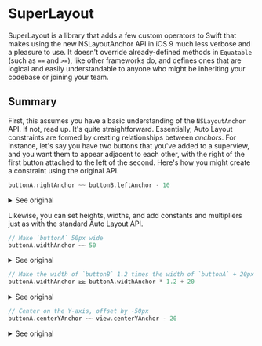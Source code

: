 SuperLayout
===========

SuperLayout is a library that adds a few custom operators to Swift that makes using the new NSLayoutAnchor API in iOS 9 much less verbose and a pleasure to use. It doesn't override already-defined methods in `Equatable` (such as `==` and `>=`), like other frameworks do, and defines ones that are logical and easily understandable to anyone who might be inheriting your codebase or joining your team.

Summary
-------

First, this assumes you have a basic understanding of the `NSLayoutAnchor` API. If not, read up. It's quite straightforward. Essentially, Auto Layout constraints are formed by creating relationships between _anchors_. For instance, let's say you have two buttons that you've added to a superview, and you want them to appear adjacent to each other, with the right of the first button attached to the left of the second. Here's how you might create a constraint using the original API.

```swift
buttonA.rightAnchor ~~ buttonB.leftAnchor - 10
```

<details>
  <summary>See original</summary>

  ```swift
  buttonA.rightAnchor.constraint(equalTo: buttonB.leftAnchor, constant: -10).isActive = true
  ```

</details>

Likewise, you can set heights, widths, and add constants and multipliers just as with the standard Auto Layout API.

```swift
// Make `buttonA` 50px wide
buttonA.widthAnchor ~~ 50
```

<details>
  <summary>See original</summary>

  ```swift
  buttonA.widthAnchor.constraint(equalToConstant: 50).isActive = true
  ```

</details>

```swift
// Make the width of `buttonB` 1.2 times the width of `buttonA` + 20px
buttonA.widthAnchor ≥≥ buttonA.widthAnchor * 1.2 + 20
```

<details>
  <summary>See original</summary>

  ```swift
  buttonA.widthAnchor.constraint(greaterThanOrEqualTo: buttonA.widthAnchor, multiplier: 1.2, constant: 20).isActive = true
  ```

</details>

```swift
// Center on the Y-axis, offset by -50px
buttonA.centerYAnchor ~~ view.centerYAnchor - 20
```

<details>
  <summary>See original</summary>

  ```swift
  buttonA.centerYAnchor.constraint(lessThanOrEqualTo: view.centerYAnchor, multiplier: 1, constant: -20).isActive = true
  ```

</details>

